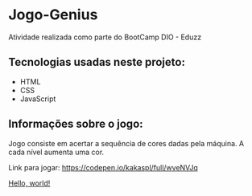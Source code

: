 # Jogo-Genius
 Atividade realizada como parte do BootCamp DIO - Eduzz
 
 ## Tecnologias usadas neste projeto:
<ul>
 <li>HTML</li>
 <li>CSS</li>
 <li>JavaScript</li>
</ul>

## Informações sobre o jogo:
Jogo consiste em acertar a sequência de cores dadas pela máquina. A cada nível aumenta uma cor.


Link para jogar: https://codepen.io/kakaspl/full/wveNVJq

<a href="https://codepen.io/kakaspl/full/wveNVJq" target="_blank">Hello, world!</a>
